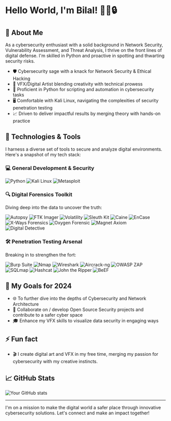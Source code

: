 # Hello World, I'm Bilal! 👨‍💻🔒

## 👤 About Me
As a cybersecurity enthusiast with a solid background in Network Security, Vulnerability Assessment, and Threat Analysis, I thrive on the front lines of digital defense. I'm skilled in Python and proactive in spotting and thwarting security risks.

- 🛡️ Cybersecurity sage with a knack for Network Security & Ethical Hacking
- 🎨 VFX/Digital Artist blending creativity with technical prowess
- 🐍 Proficient in Python for scripting and automation in cybersecurity tasks
- 🖥️ Comfortable with Kali Linux, navigating the complexities of security penetration testing
- 📈 Driven to deliver impactful results by merging theory with hands-on practice

## 🔧 Technologies & Tools
I harness a diverse set of tools to secure and analyze digital environments. Here's a snapshot of my tech stack:

### 💻 General Development & Security
![Python](https://img.shields.io/badge/-Python-3776AB?style=for-the-badge&logo=python&logoColor=white)
![Kali Linux](https://img.shields.io/badge/-Kali%20Linux-557C94?style=for-the-badge&logo=kali-linux&logoColor=white)
![Metasploit](https://img.shields.io/badge/-Metasploit-FFD700?style=for-the-badge&logo=metasploit&logoColor=black)

### 🔍 Digital Forensics Toolkit
Diving deep into the data to uncover the truth:

![Autopsy](https://img.shields.io/badge/-Autopsy-000000?style=for-the-badge&logo=autopsy&logoColor=white)
![FTK Imager](https://img.shields.io/badge/-FTK%20Imager-007ACC?style=for-the-badge&logo=accessdata&logoColor=white)
![Volatility](https://img.shields.io/badge/-Volatility-68217A?style=for-the-badge&logo=volatility&logoColor=white)
![Sleuth Kit](https://img.shields.io/badge/-Sleuth%20Kit-008080?style=for-the-badge&logo=thesleuthkit&logoColor=white)
![Caine](https://img.shields.io/badge/-Caine-3B5998?style=for-the-badge&logo=caine&logoColor=white)
![EnCase](https://img.shields.io/badge/-EnCase-FF8C00?style=for-the-badge&logo=encase&logoColor=white)
![X-Ways Forensics](https://img.shields.io/badge/-X--Ways%20Forensics-007ACC?style=for-the-badge&logo=x-ways&logoColor=white)
![Oxygen Forensic](https://img.shields.io/badge/-Oxygen%20Forensic-FF4500?style=for-the-badge&logo=oxygen-forensic&logoColor=white)
![Magnet Axiom](https://img.shields.io/badge/-Magnet%20Axiom-004D40?style=for-the-badge&logo=magnet-axiom&logoColor=white)
![Digital Detective](https://img.shields.io/badge/-Digital%20Detective-008000?style=for-the-badge&logo=digital-detective&logoColor=white)

### 🛠 Penetration Testing Arsenal
Breaking in to strengthen the fort:

![Burp Suite](https://img.shields.io/badge/-Burp%20Suite-1F8ACB?style=for-the-badge&logo=burp-suite&logoColor=white)
![Nmap](https://img.shields.io/badge/-Nmap-000000?style=for-the-badge&logo=nmap&logoColor=white)
![Wireshark](https://img.shields.io/badge/-Wireshark-1679A7?style=for-the-badge&logo=wireshark&logoColor=white)
![Aircrack-ng](https://img.shields.io/badge/-Aircrack--ng-009CDE?style=for-the-badge&logo=aircrack-ng&logoColor=white)
![OWASP ZAP](https://img.shields.io/badge/-OWASP%20ZAP-48A842?style=for-the-badge&logo=owasp-zap&logoColor=white)
![SQLmap](https://img.shields.io/badge/-SQLmap-336791?style=for-the-badge&logo=sqlmap&logoColor=white)
![Hashcat](https://img.shields.io/badge/-Hashcat-20B2AA?style=for-the-badge&logo=hashcat&logoColor=white)
![John the Ripper](https://img.shields.io/badge/-John%20the%20Ripper-000000?style=for-the-badge&logo=john-the-ripper&logoColor=white)
![BeEF](https://img.shields.io/badge/-BeEF-600000?style=for-the-badge&logo=beef&logoColor=white)


## 🎯 My Goals for 2024
- 🌐 To further dive into the depths of Cybersecurity and Network Architecture
- 🤝 Collaborate on / develop Open Source Security projects and contribute to a safer cyber space
- 🎓 Enhance my VFX skills to visualize data security in engaging ways

## ⚡ Fun fact
- 🎬 I create digital art and VFX in my free time, merging my passion for cybersecurity with my creative instincts.

## 📈 GitHub Stats

![Your GitHub stats](https://github-readme-stats.vercel.app/api?username=blvk3at&show_icons=true&theme=radical)

---

I'm on a mission to make the digital world a safer place through innovative cybersecurity solutions. Let's connect and make an impact together!

